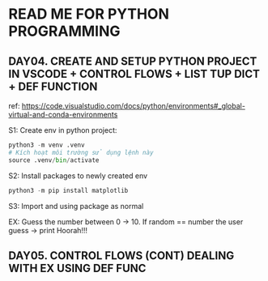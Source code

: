 # READ ME FOR PYTHON PROGRAMMING

## DAY04. CREATE AND SETUP PYTHON PROJECT IN VSCODE + CONTROL FLOWS + LIST TUP DICT + DEF FUNCTION

ref: <https://code.visualstudio.com/docs/python/environments#_global-virtual-and-conda-environments>

S1: Create env in python project:

```python
python3 -m venv .venv
# Kích hoạt môi trường sử dụng lệnh này
source .venv/bin/activate
```

S2: Install packages to newly created env

```python
python3 -m pip install matplotlib

```

S3: Import and using package as normal

EX:
Guess the number between 0 -> 10. If random == number the user guess -> print Hoorah!!!

## DAY05. CONTROL FLOWS (CONT) DEALING WITH EX USING DEF FUNC
